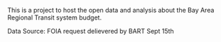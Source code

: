 This is a project to host the open data and analysis about the Bay Area Regional Transit system budget. 

Data Source: FOIA request delievered by BART Sept 15th

